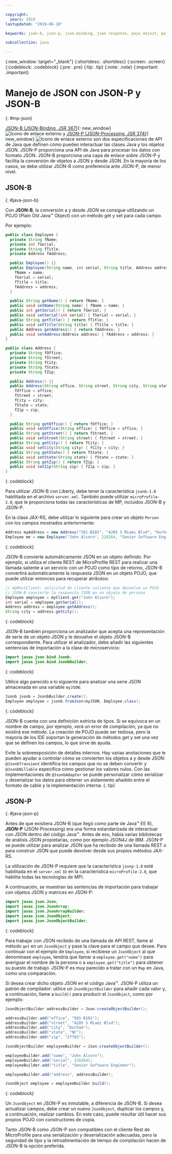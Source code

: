 ```yaml
---

copyright:
  years: 2019
lastupdated: "2019-06-10"

keywords: json-b, json-p, json-binding, json response, pojo object, pojo, jsonobject, jsonobjectbuilder, java api json

subcollection: java

---
```


{:new_window: target="_blank"}
{:shortdesc: .shortdesc}
{:screen: .screen}
{:codeblock: .codeblock}
{:pre: .pre}
{:tip: .tip}
{:note: .note}
{:important: .important}

# Manejo de JSON con JSON-P y JSON-B
{: #mp-json}

[JSON-B (JSON-Binding, JSR 367)](http://json-b.net/){: new_window} ![Icono de enlace externo](../icons/launch-glyph.svg "Icono de enlace externo") y [JSON-P (JSON-Processing, JSR 374)](https://javaee.github.io/jsonp/){: new_window} ![Icono de enlace externo](../icons/launch-glyph.svg "Icono de enlace externo") son dos especificaciones de API de Java que definen cómo pueden interactuar las clases Java y los objetos JSON. JSON-P proporciona una API de Java para procesar los datos con formato JSON. JSON-B proporciona una capa de enlace sobre JSON-P y facilita la conversión de objetos a JSON y desde JSON. En la mayoría de los casos, se debe utilizar JSON-B como preferencia ante JSON-P, de menor nivel.

## JSON-B
{: #java-json-b}

Con **JSON-B**, la conversión a y desde JSON se consigue utilizando un POJO (Plain Old Java&trade; Object) con un método get y set para cada campo.

Por ejemplo:
```java
public class Employee {
  private String fName;
  private int fSerial;
  private String fTitle;
  private Address fAddress;

  public Employee() {}
  public Employee(String name, int serial, String title, Address address) {
    fName = name;
    fSerial = serial;
    fTitle = title;
    fAddress = address;
  }

  public String getName() { return fName; }
  public void setName(String name) { fName = name; }
  public int getSerial() { return fSerial; }
  public void setSerial(int serial) { fSerial = serial; }
  public String getTitle() { return fTitle; }
  public void setTitle(String title) { fTitle = title; }
  public Address getAddress() { return fAddress; }
  public void setAddress(Address address) { fAddress = address; }
}

public class Address {
  private String fOffice;
  private String fStreet;
  private String fCity;
  private String fState;
  private String fZip;

  public Address() {}
  public Address(String office, String street, String city, String state, String zip) {
    fOffice = office;
    fStreet = street;
    fCity = city;
    fState = state;
    fZip = zip;
  }

  public String getOffice() { return fOffice; }
  public void setOffice(String office) { fOffice = office; }
  public String getStreet() { return fStreet; }
  public void setStreet(String street) { fStreet = street; }
  public String getCity() { return fCity; }
  public void setCity(String city) { fCity = city; }
  public String getState() { return fState; }
  public void setState(String state) { fState = state; }
  public String getZip() { return fZip; }
  public void setZip(String zip) { fZip = zip; }
}
```
{: codeblock}

Para utilizar JSON-B con Liberty, debe tener la característica `jsonb-1.0` habilitada en el archivo `server.xml`. También puede utilizar `microProfile-2.0`, que le proporciona todas las características de MP, incluidos JSON-B y JSON-P.

En la clase JAX-RS, debe utilizar lo siguiente para crear un objeto `Person` con los campos mostrados anteriormente:

```java
Address myAddress = new Address("501-B101", "4205 S Miami Blvd", "Durham", "NC", "27703");
Employee me = new Employee("John Alcorn", 228264, "Senior Software Engineer", myAddress);
```
{: codeblock}

JSON-B convierte automáticamente JSON en un objeto definido. Por ejemplo, si utiliza el cliente REST de MicroProfile REST para realizar una llamada saliente a un servicio con un POJO como tipo de retorno, JSON-B convertirá automáticamente la respuesta JSON en un objeto POJO, que puede utilizar entonces para recuperar atributos:

```java
// mpRestClient: solicitud de cliente saliente que devuelve un POJO
// JSON-B convierte la respuesta JSON en un objeto de persona
Employee employee = myClient.get("John Alcorn");
int serial = employee.getSerial();
Address address = employee.getAddress();
String city = address.getCity();
```
{: codeblock}

JSON-B también proporciona un analizador que acepta una representación de serie de un objeto JSON y le devuelve el objeto JSON-B correspondiente. Para utilizar el analizador, debe añadir las siguientes sentencias de importación a la clase de microservicio:

```java
import javax.json.bind.Jsonb;
import javax.json.bind.JsonbBuilder;
```
{: codeblock}

Utilice algo parecido a lo siguiente para analizar una serie JSON almacenada en una variable `myJSON`:

```java
Jsonb jsonb = JsonbBuilder.create();
Employee employee = jsonb.fromJson(myJSON, Employee.class);
```
{: codeblock}

JSON-B cuenta con una definición estricta de tipos. Si se equivoca en un nombre de campo, por ejemplo, verá un error de compilación, ya que no existirá ese método. La creación de POJO puede ser tediosa, pero la mayoría de los IDE soportan la generación de métodos get y set una vez que se definen los campos, lo que sirve de ayuda.

Evite la sobreexposición de detalles internos. Hay varias anotaciones que le pueden ayudar a controlar cómo se convierten los objetos a y desde JSON: `@JsonbTransient` identifica los campos que no se deben convertir y `@JsonbNillable` especifica cómo gestionar los valores nulos. Con las implementaciones de `@JsonbAdapter` se puede personalizar cómo serializar y deserializar los datos para obtener un aislamiento añadido entre el formato de cable y la implementación interna.
{: tip}

## JSON-P
{: #java-json-p}

Antes de que existiera JSON-B (que llegó como parte de Java&trade; EE 8), **JSON-P** (JSON-Processing) era una forma estandarizada de interactuar con JSON dentro del código Java&trade;. Antes de eso, había varias bibliotecas de análisis JSON propietarias, como por ejemplo JSON4J de IBM. JSON-P se puede utilizar para analizar JSON que ha recibido de una llamada REST o para construir JSON que puede devolver desde sus propios métodos JAX-RS.

La utilización de JSON-P requiere que la característica `jsonp-1.0` esté habilitada en el `server.xml` (o en la característica `microProfile-2.0`, que habilita todas las tecnologías de MP).

A continuación, se muestran las sentencias de importación para trabajar con objetos JSON y matrices en JSON-P:

```java
import javax.json.Json;
import javax.json.JsonArray;
import javax.json.JsonArrayBuilder;
import javax.json.JsonObject;
import javax.json.JsonObjectBuilder;
```
{: codeblock}

Para trabajar con JSON recibido de una llamada de API REST, llame al método `get` en un `JsonObject` y pase la clave para el campo que desee. Para continuar con el ejemplo de `Employee`, si recibiese un `JsonObject` al que denominase `employee`, tendría que llamar a `employee.get("name")` para averiguar el nombre de la persona o a `employee.get("title")` para obtener su puesto de trabajo. JSON-P es muy parecido a tratar con un `Map` en Java, como una comparación.

Si desea crear dicho objeto JSON en el código Java&trade;. JSON-P utiliza un patrón de compilador: utilice un `JsonObjectBuilder` para añadir cada valor y, a continuación, llame a `build()` para producir el `JsonObject`, como por ejemplo:

```java
JsonObjectBuilder addressBuilder = Json.createObjectBuilder();

addressBuilder.add("office", "501-B101");
addressBuilder.add("street", "4205 S Miami Blvd");
addressBuilder.add("city", "Durham");
addressBuilder.add("state", "NC");
addressBuilder.add("zip", "27703");

JsonObjectBuilder employeeBuilder = Json.createObjectBuilder();

employeeBuilder.add("name", "John Alcorn");
employeeBuilder.add("serial", 228264);
employeeBuilder.add("title", "Senior Software Engineer");

employeeBuilder.add("address", addressBuilder);

JsonObject employee = employeeBuilder.build();
```
{: codeblock}

Un `JsonObject` en JSON-P es inmutable, a diferencia de JSON-B. Si desea actualizar campos, debe crear un nuevo `JsonObject`, duplicar los campos y, a continuación, realizar cambios. En este caso, puede resultar útil hacer sus propios POJO con constructores de copia.

Tanto JSON-B como JSON-P son compatibles con el cliente Rest de MicroProfile para una serialización y deserialización adecuadas, pero la seguridad de tipo y la retroalimentación de tiempo de compilación hacen de JSON-B la opción preferida.
